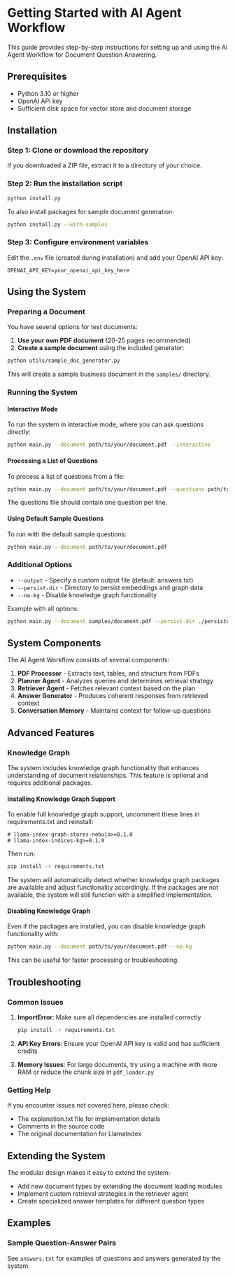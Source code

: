 # Getting Started with AI Agent Workflow

This guide provides step-by-step instructions for setting up and using the AI Agent Workflow for Document Question Answering.

## Prerequisites

- Python 3.10 or higher
- OpenAI API key
- Sufficient disk space for vector store and document storage

## Installation

### Step 1: Clone or download the repository

If you downloaded a ZIP file, extract it to a directory of your choice.

### Step 2: Run the installation script

```bash
python install.py
```

To also install packages for sample document generation:

```bash
python install.py --with-samples
```

### Step 3: Configure environment variables

Edit the `.env` file (created during installation) and add your OpenAI API key:

```
OPENAI_API_KEY=your_openai_api_key_here
```

## Using the System

### Preparing a Document

You have several options for test documents:

1. **Use your own PDF document** (20-25 pages recommended)
2. **Create a sample document** using the included generator:

```bash
python utils/sample_doc_generator.py
```

This will create a sample business document in the `samples/` directory.

### Running the System

#### Interactive Mode

To run the system in interactive mode, where you can ask questions directly:

```bash
python main.py --document path/to/your/document.pdf --interactive
```

#### Processing a List of Questions

To process a list of questions from a file:

```bash
python main.py --document path/to/your/document.pdf --questions path/to/questions.txt
```

The questions file should contain one question per line.

#### Using Default Sample Questions

To run with the default sample questions:

```bash
python main.py --document path/to/your/document.pdf
```

### Additional Options

- `--output` - Specify a custom output file (default: answers.txt)
- `--persist-dir` - Directory to persist embeddings and graph data
- `--no-kg` - Disable knowledge graph functionality

Example with all options:

```bash
python main.py --document samples/document.pdf --persist-dir ./persisted_data --output custom_answers.txt
```

## System Components

The AI Agent Workflow consists of several components:

1. **PDF Processor** - Extracts text, tables, and structure from PDFs
2. **Planner Agent** - Analyzes queries and determines retrieval strategy
3. **Retriever Agent** - Fetches relevant context based on the plan
4. **Answer Generator** - Produces coherent responses from retrieved context
5. **Conversation Memory** - Maintains context for follow-up questions

## Advanced Features

### Knowledge Graph

The system includes knowledge graph functionality that enhances understanding of document relationships. This feature is optional and requires additional packages.

#### Installing Knowledge Graph Support

To enable full knowledge graph support, uncomment these lines in requirements.txt and reinstall:

```
# llama-index-graph-stores-nebula>=0.1.0
# llama-index-indices-kg>=0.1.0
```

Then run:
```bash
pip install -r requirements.txt
```

The system will automatically detect whether knowledge graph packages are available and adjust functionality accordingly. If the packages are not available, the system will still function with a simplified implementation.

#### Disabling Knowledge Graph

Even if the packages are installed, you can disable knowledge graph functionality with:

```bash
python main.py --document path/to/your/document.pdf --no-kg
```

This can be useful for faster processing or troubleshooting.

## Troubleshooting

### Common Issues

1. **ImportError**: Make sure all dependencies are installed correctly
   ```bash
   pip install -r requirements.txt
   ```

2. **API Key Errors**: Ensure your OpenAI API key is valid and has sufficient credits

3. **Memory Issues**: For large documents, try using a machine with more RAM or reduce the chunk size in `pdf_loader.py`

### Getting Help

If you encounter issues not covered here, please check:
- The explanation.txt file for implementation details
- Comments in the source code
- The original documentation for LlamaIndex

## Extending the System

The modular design makes it easy to extend the system:

- Add new document types by extending the document loading modules
- Implement custom retrieval strategies in the retriever agent
- Create specialized answer templates for different question types

## Examples

### Sample Question-Answer Pairs

See `answers.txt` for examples of questions and answers generated by the system.
